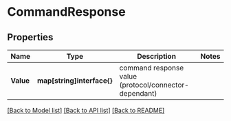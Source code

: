 # CommandResponse

## Properties

Name | Type | Description | Notes
------------ | ------------- | ------------- | -------------
**Value** | **map[string]interface{}** | command response value (protocol/connector-dependant) | 

[[Back to Model list]](../README.md#documentation-for-models) [[Back to API list]](../README.md#documentation-for-api-endpoints) [[Back to README]](../README.md)


